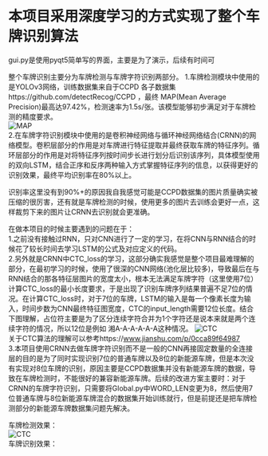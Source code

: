 # 本项目采用深度学习的方式实现了整个车牌识别算法

gui.py是使用pyqt5简单写的界面，主要是为了演示，后续有时间可

整个车牌识别主要分为车牌检测与车牌字符识别两部分。 
1.车牌检测模块中使用的是YOLOv3网络，训练数据集来自于CCPD 各子数据集https://github.com/detectRecog/CCPD ，最终 MAP(Mean Average Precision)最高达97.42%，检测速率为1.5s/张。该模型能够初步满足对于车牌检测的精度要求。  
![MAP](https://github.com/windkiss5/LicenseRec/blob/master/snipaste_20200612_192601.jpg)  
2.在车牌字符识别模块中使用的是卷积神经网络与循环神经网络结合(CRNN)的网络模型。卷积层部分的作用是对车牌进行特征提取并最终获取车牌的特征序列。循环层部分的作用是对将特征序列按时间步长进行划分后识别该序列，具体模型使用的双向LSTM，结合正序和反序两种输入方式掌握特征序列的信息，以获得更好的识别效果，最终平均识别率在80%以上。

识别率这里没有到90%+的原因我自我感觉可能是CCPD数据集的图片质量确实被压缩的很厉害，还有就是车牌检测的时候，使用更多的图片去训练会更好一点，这样裁剪下来的图片让CRNN去识别就会更准确。

在做本项目的时候主要遇到的问题在于：  
1.之前没有接触过RNN，只对CNN进行了一定的学习，在将CNN与RNN结合的时候花了较长时间去学习LSTM的公式及对应定义的代码。  
2.另外就是CRNN中CTC_loss的学习，这部分确实我感觉是整个项目最难理解的部分，在最初学习的时候，使用了很深的CNN网络(池化层比较多)，导致最后在与RNN结合的那各特征层图片的宽度太小，根本无法满足车牌字符（这里使用7位）计算CTC_loss的最小长度要求，于是出现了识别车牌序列结果普遍不足7位的情况。在计算CTC_loss时，对于7位的车牌，LSTM的输入是每一个像素长度为输入，时间步数为CNN最终特征图宽度，CTC的input_length需要12位长度。结合下图理解，占位符主要是为了区分连续字符合并为1个字符还是说本来就是两个连续字符的情况，所以12位是例如 湘A-A-A-A-A-A这种情况。 
![CTC](https://github.com/windkiss5/LicenseRec/blob/master/snipaste_20200612_192524.jpg)  
关于CTC算法的理解可以参考https://www.jianshu.com/p/0cca89f64987  
3.本项目使用CRNN去做车牌字符识别而不是一般的CNN再接固定数量的全连接层的目的是为了同时实现识别7位的普通车牌以及8位的新能源车牌，但是本次没有实现对8位车牌的识别，原因主要是CCPD数据集并没有新能源车牌的数据，导致在车牌检测时，不能很好的兼容新能源车牌。后续的改进方案主要时：对于CRNN的车牌字符识别，只需要将Global.py中WORD_LEN变更为8，然后使用7位普通车牌与8位新能源车牌混合的数据集开始训练就行，但是前提还是把车牌检测部分的新能源车牌数据集问题先解决。  

车牌检测效果：  
![CTC](https://github.com/windkiss5/LicenseRec/blob/master/snipaste_20200612_192524.jpg)  
车牌识别效果：
